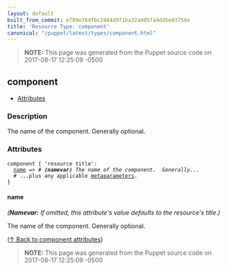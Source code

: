 ```yaml
---
layout: default
built_from_commit: e789e764fbc1944d9f1ba32a405fa4dd5e03754e
title: 'Resource Type: component'
canonical: "/puppet/latest/types/component.html"
---
```


> **NOTE:** This page was generated from the Puppet source code on 2017-08-17 12:25:09 -0500

component
-----

* [Attributes](#component-attributes)

<h3 id="component-description">Description</h3>

The name of the component.  Generally optional.

<h3 id="component-attributes">Attributes</h3>

<pre><code>component { 'resource title':
  <a href="#component-attribute-name">name</a> =&gt; <em># <strong>(namevar)</strong> The name of the component.  Generally...</em>
  # ...plus any applicable <a href="{{puppet}}/metaparameter.html">metaparameters</a>.
}</code></pre>

<h4 id="component-attribute-name">name</h4>

_(**Namevar:** If omitted, this attribute's value defaults to the resource's title.)_

The name of the component.  Generally optional.

([↑ Back to component attributes](#component-attributes))





> **NOTE:** This page was generated from the Puppet source code on 2017-08-17 12:25:09 -0500